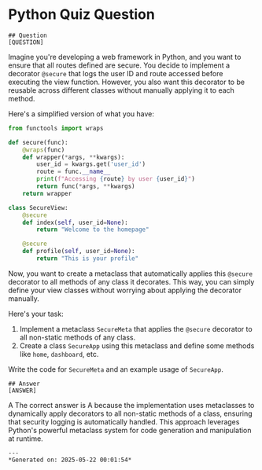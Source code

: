 # Python Quiz Question
    
    ## Question
    [QUESTION]
Imagine you're developing a web framework in Python, and you want to ensure that all routes defined are secure. You decide to implement a decorator `@secure` that logs the user ID and route accessed before executing the view function. However, you also want this decorator to be reusable across different classes without manually applying it to each method.

Here's a simplified version of what you have:

```python
from functools import wraps

def secure(func):
    @wraps(func)
    def wrapper(*args, **kwargs):
        user_id = kwargs.get('user_id')
        route = func.__name__
        print(f"Accessing {route} by user {user_id}")
        return func(*args, **kwargs)
    return wrapper

class SecureView:
    @secure
    def index(self, user_id=None):
        return "Welcome to the homepage"

    @secure
    def profile(self, user_id=None):
        return "This is your profile"
```

Now, you want to create a metaclass that automatically applies this `@secure` decorator to all methods of any class it decorates. This way, you can simply define your view classes without worrying about applying the decorator manually.

Here's your task:
1. Implement a metaclass `SecureMeta` that applies the `@secure` decorator to all non-static methods of any class.
2. Create a class `SecureApp` using this metaclass and define some methods like `home`, `dashboard`, etc.

Write the code for `SecureMeta` and an example usage of `SecureApp`.
    
    ## Answer
    [ANSWER]
A
The correct answer is A because the implementation uses metaclasses to dynamically apply decorators to all non-static methods of a class, ensuring that security logging is automatically handled. This approach leverages Python's powerful metaclass system for code generation and manipulation at runtime.
    
    ---
    *Generated on: 2025-05-22 00:01:54*
    